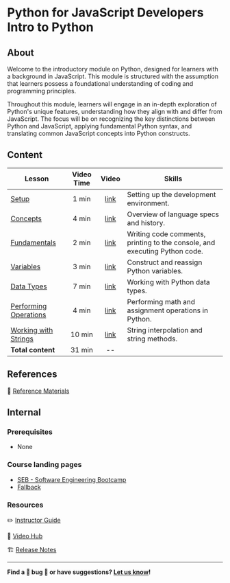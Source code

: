 <h1>
  <span class="prefix">Python for JavaScript Developers</span>
  <span class="headline">Intro to Python</span>
</h1>

## About

Welcome to the introductory module on Python, designed for learners with a background in JavaScript. This module is structured with the assumption that learners possess a foundational understanding of coding and programming principles.

Throughout this module, learners will engage in an in-depth exploration of Python's unique features, understanding how they align with and differ from JavaScript. The focus will be on recognizing the key distinctions between Python and JavaScript, applying fundamental Python syntax, and translating common JavaScript concepts into Python constructs.

## Content

| Lesson | Video Time | Video | Skills |
| ------ | :--------: | :---: | ------ |
| [Setup](./setup/README.md)                                 |  1 min | [link](https://generalassembly.wistia.com/medias/6yw63ps2wd) | Setting up the development environment.                                    |
| [Concepts](./concepts/README.md)                           |  4 min | [link](https://generalassembly.wistia.com/medias/wlphuavzso) | Overview of language specs and history.                                    |
| [Fundamentals](./fundamentals/README.md)                   |  2 min | [link](https://generalassembly.wistia.com/medias/xrep207pdi) | Writing code comments, printing to the console, and executing Python code. |
| [Variables](./variables/README.md)                         |  3 min | [link](https://generalassembly.wistia.com/medias/clln8fpbir) | Construct and reassign Python variables.                                   |
| [Data Types](./data-types/README.md)                       |  7 min | [link](https://generalassembly.wistia.com/medias/r8tzjqpw9j) | Working with Python data types.                                            |
| [Performing Operations](./performing-operations/README.md) |  4 min | [link](https://generalassembly.wistia.com/medias/ycy320y26n) | Performing math and assignment operations in Python.                       |
| [Working with Strings](./working-with-strings/README.md)   | 10 min | [link](https://generalassembly.wistia.com/medias/e27xthlxmi) | String interpolation and string methods.                                   |
| **Total content**                                          | 31 min | --                                                           |                                                                            |

## References

📖 [Reference Materials](./references/README.md)

## Internal

### Prerequisites

- None

### Course landing pages

- [SEB - Software Engineering Bootcamp](https://pages.git.generalassemb.ly/modular-curriculum-all-courses/python-for-javascript-developers-intro-to-python/canvas-landing-pages/seb.html)
- [Fallback](https://pages.git.generalassemb.ly/modular-curriculum-all-courses/python-for-javascript-developers-intro-to-python/canvas-landing-pages/fallback.html)

### Resources

✏️ [Instructor Guide](./internal-resources/instructor-guide.md)

🎥 [Video Hub](./internal-resources/video-hub.md)

🏗️ [Release Notes](./internal-resources/release-notes.md)

---

**Find a 👾 bug 👾 or have suggestions? [Let us know](https://pages.git.generalassemb.ly/modular-curriculum-all-courses/universal-resources-internal/module-feedback.html)!**
